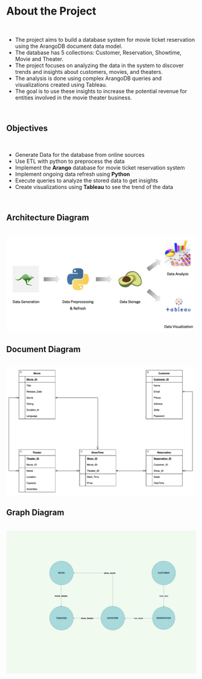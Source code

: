# **About the Project**

</br>

* The project aims to build a database system for movie ticket reservation using the ArangoDB document data model.
* The database has 5 collections: Customer, Reservation, Showtime, Movie and Theater.
* The project focuses on analyzing the data in the system to discover trends and insights about customers, movies, and theaters.
* The analysis is done using complex ArangoDB queries and visualizations created using Tableau.
* The goal is to use these insights to increase the potential revenue for entities involved in the movie theater business.

</br>

## **Objectives**

</br>

* Generate Data for the database from online sources
* Use ETL with python to preprocess the data
* Implement the **Arango** database for movie ticket reservation system
* Implement ongoing data refresh using **Python**
* Execute queries to analyze the stored data to get insights
* Create visualizations using **Tableau** to see the trend of the data

</br>

## **Architecture Diagram**

</br>

<img src = "Diagrams/architecture_diagram.png">

</br>

## **Document Diagram**

</br>

<img src = "Diagrams/ADBMS_Project_ERD_Team7.png">

</br>

## **Graph Diagram**

</br>

<img src = "Diagrams/graph_model.jpg">
